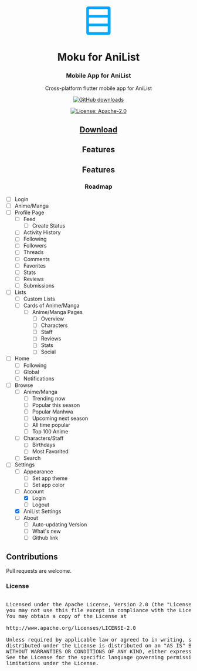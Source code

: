 <div align="center">

<img src="./.github/assets/logo.png" alt="Moku logo" title="Moku logo" width="80"/>
</a>

# Moku for AniList

### Mobile App for AniList
Cross-platform flutter mobile app for AniList

[![GitHub downloads](https://img.shields.io/github/downloads/Maclean-D/Moku/total?label=downloads&labelColor=27303D&color=0D1117&logo=github&logoColor=FFFFFF&style=flat)](https://github.com/Maclean-D/Moku/releases)

[![License: Apache-2.0](https://img.shields.io/github/license/Maclean-D/Moku?labelColor=27303D&color=0877d2)](/LICENSE)

## [Download](https://github.com/Maclean-D/Moku/releases)

## Features

## Features

### Roadmap
<div  align="left">


- [ ] Login  
- [ ] Anime/Manga  
- [ ] Profile Page  
  - [ ] Feed  
    - [ ] Create Status  
  - [ ] Activity History  
  - [ ] Following  
  - [ ] Followers  
  - [ ] Threads  
  - [ ] Comments  
  - [ ] Favorites  
  - [ ] Stats  
  - [ ] Reviews  
  - [ ] Submissions  
- [ ] Lists  
  - [ ] Custom Lists  
  - [ ] Cards of Anime/Manga  
    - [ ] Anime/Manga Pages  
      - [ ] Overview  
      - [ ] Characters  
      - [ ] Staff  
      - [ ] Reviews  
      - [ ] Stats  
      - [ ] Social  
- [ ] Home  
  - [ ] Following  
  - [ ] Global  
  - [ ] Notifications  
- [ ] Browse  
  - [ ] Anime/Manga  
    - [ ] Trending now  
    - [ ] Popular this season  
    - [ ] Popular Manhwa  
    - [ ] Upcoming next season  
    - [ ] All time popular  
    - [ ] Top 100 Anime  
  - [ ] Characters/Staff  
    - [ ] Birthdays  
    - [ ] Most Favorited  
  - [ ] Search  
- [ ] Settings  
  - [ ] Appearance  
    - [ ] Set app theme  
    - [ ] Set app color  
  - [ ] Account  
    - [X] Login  
    - [ ] Logout  
  - [X] AniList Settings  
  - [ ] About  
    - [ ] Auto-updating Version  
    - [ ] What's new  
    - [ ] Github link
<div>

## Contributions

Pull requests are welcome.

### License

<pre>

Licensed under the Apache License, Version 2.0 (the "License");
you may not use this file except in compliance with the License.
You may obtain a copy of the License at

http://www.apache.org/licenses/LICENSE-2.0

Unless required by applicable law or agreed to in writing, software
distributed under the License is distributed on an "AS IS" BASIS,
WITHOUT WARRANTIES OR CONDITIONS OF ANY KIND, either express or implied.
See the License for the specific language governing permissions and
limitations under the License.
</pre>

</div>

